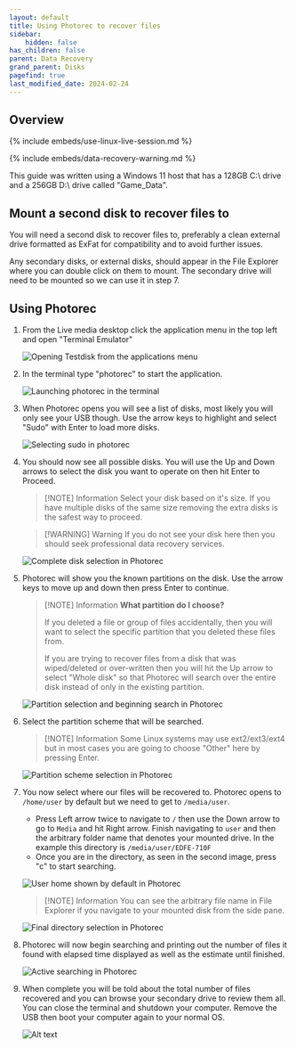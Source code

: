 ```yaml
---
layout: default
title: Using Photorec to recover files
sidebar:
    hidden: false
has_children: false
parent: Data Recovery
grand_parent: Disks
pagefind: true
last_modified_date: 2024-02-24
---
```


## Overview

{% include embeds/use-linux-live-session.md %}

{% include embeds/data-recovery-warning.md %}

This guide was written using a Windows 11 host that has a 128GB C:\ drive and a 256GB D:\ drive called "Game_Data".

## Mount a second disk to recover files to
You will need a second disk to recover files to, preferably a clean external drive formatted as ExFat for compatibility and to avoid further issues.

Any secondary disks, or external disks, should appear in the File Explorer where you can double click on them to mount. The secondary drive will need to be mounted so we can use it in step 7.

## Using Photorec
1. From the Live media desktop click the application menu in the top left and open "Terminal Emulator"

    ![Opening Testdisk from the applications menu](/assets/testdisk/testdisk0.png)

2. In the terminal type "photorec" to start the application.

    ![Launching photorec in the terminal](/assets/photorec/photorec0.png)

3. When Photorec opens you will see a list of disks, most likely you will only see your USB though. Use the arrow keys to highlight and select "Sudo" with Enter to load more disks.

    ![Selecting sudo in photorec](/assets/photorec/photorec1.png)
    
4. You should now see all possible disks. You will use the Up and Down arrows to select the disk you want to operate on then hit Enter to Proceed.

    > [!NOTE] Information
    > Select your disk based on it's size. If you have multiple disks of the same size removing the extra disks is the safest way to proceed.

    > [!WARNING] Warning
    > If you do not see your disk here then you should seek professional data recovery services.

    ![Complete disk selection in Photorec](/assets/photorec/photorec2.png)

5. Photorec will show you the known partitions on the disk. Use the arrow keys to move up and down then press Enter to continue.

    > [!NOTE] Information
    > **What partition do I choose?**
    > 
    > If you deleted a file or group of files accidentally, then you will want to select the specific partition that you deleted these files from.
    >
    > If you are trying to recover files from a disk that was wiped/deleted or over-written then you will hit the Up arrow to select "Whole disk" so that Photorec will search over the entire disk instead of only in the existing partition.

    ![Partition selection and beginning search in Photorec](/assets/photorec/photorec3.png)

6. Select the partition scheme that will be searched. 

    > [!NOTE] Information
    > Some Linux systems may use ext2/ext3/ext4 but in most cases you are going to choose "Other" here by pressing Enter.

    ![Partition scheme selection in Photorec](/assets/photorec/photorec4.png)

7. You now select where our files will be recovered to. Photorec opens to `/home/user` by default but we need to get to `/media/user`.
    - Press Left arrow twice to navigate to `/` then use the Down arrow to go to `Media` and hit Right arrow. Finish navigating to `user` and then the arbitrary folder name that denotes your mounted drive. In the example this directory is `/media/user/EDFE-710F`
    - Once you are in the directory, as seen in the second image, press "c" to start searching.

    ![User home shown by default in Photorec](/assets/photorec/photorec5.png)

    > [!NOTE] Information
    > You can see the arbitrary file name in File Explorer if you navigate to your mounted disk from the side pane.

   ![Final directory selection in Photorec](/assets/photorec/photorec6.png)

8. Photorec will now begin searching and printing out the number of files it found with elapsed time displayed as well as the estimate until finished.

    ![Active searching in Photorec](/assets/photorec/photorec7.png)

9. When complete you will be told about the total number of files recovered and you can browse your secondary drive to review them all. You can close the terminal and shutdown your computer. Remove the USB then boot your computer again to your normal OS.

    ![Alt text](/assets/photorec/photorec8.png)